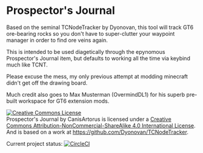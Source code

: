 # Prospector's Journal

Based on the seminal TCNodeTracker by Dyonovan, this tool will track GT6 ore-bearing rocks so you don't have to super-clutter your waypoint manager in order to find ore veins again.

This is intended to be used diagetically through the epynomous Prospector's Journal item, but defaults to working all the time via keybind much like TCNT.

Please excuse the mess, my only previous attempt at modding minecraft didn't get off the drawing board.

Much credit also goes to Max Musterman (OvermindDL1) for his superb pre-built workspace for GT6 extension mods.

<a rel="license" href="http://creativecommons.org/licenses/by-nc-sa/4.0/"><img alt="Creative Commons License" style="border-width:0" src="https://i.creativecommons.org/l/by-nc-sa/4.0/88x31.png" /></a><br /><span xmlns:dct="http://purl.org/dc/terms/" property="dct:title">Prospector's Journal</span> by <span xmlns:cc="http://creativecommons.org/ns#" property="cc:attributionName">CanisArtorus</span> is licensed under a <a rel="license" href="http://creativecommons.org/licenses/by-nc-sa/4.0/">Creative Commons Attribution-NonCommercial-ShareAlike 4.0 International License</a>.<br />And is based on a work at <a xmlns:dct="http://purl.org/dc/terms/" href="https://github.com/Dyonovan/TCNodeTracker" rel="dct:source">https://github.com/Dyonovan/TCNodeTracker</a>.

Current project status:
[![CircleCI](https://circleci.com/gh/CanisArtorus/ProspectorJournal/tree/master.svg?style=svg)](https://circleci.com/gh/CanisArtorus/ProspectorJournal/tree/master)
